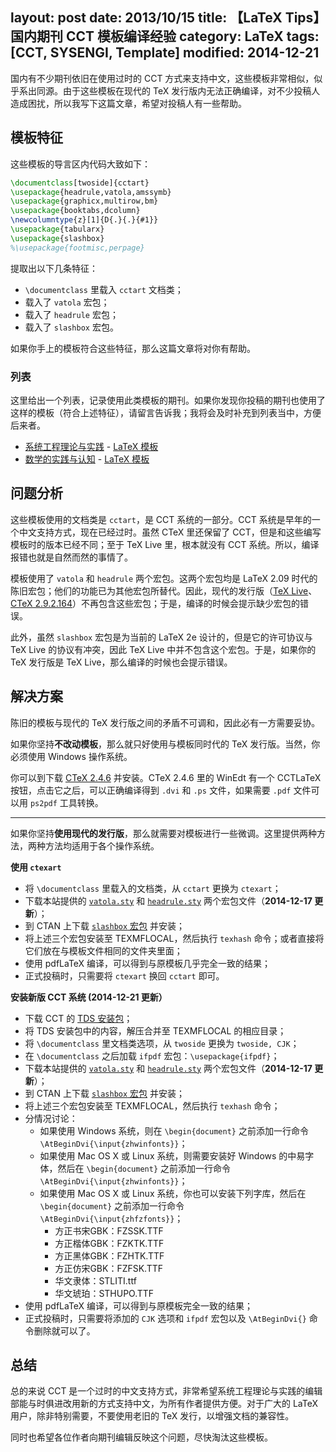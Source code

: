 layout: post
date: 2013/10/15
title: 【LaTeX Tips】国内期刊 CCT 模板编译经验
category: LaTeX
tags: [CCT, SYSENGI, Template]
modified: 2014-12-21
---

国内有不少期刊依旧在使用过时的 CCT 方式来支持中文，这些模板非常相似，似乎系出同源。由于这些模板在现代的 TeX 发行版内无法正确编译，对不少投稿人造成困扰，所以我写下这篇文章，希望对投稿人有一些帮助。

<!--more-->

## 模板特征

这些模板的导言区内代码大致如下：

```tex
\documentclass[twoside]{cctart}
\usepackage{headrule,vatola,amssymb}
\usepackage{graphicx,multirow,bm}
\usepackage{booktabs,dcolumn}
\newcolumntype{z}[1]{D{.}{.}{#1}}
\usepackage{tabularx}
\usepackage{slashbox}
%\usepackage{footmisc,perpage}
```

提取出以下几条特征：

* `\documentclass` 里载入 `cctart` 文档类；
* 载入了 `vatola` 宏包；
* 载入了 `headrule` 宏包；
* 载入了 `slashbox` 宏包。

如果你手上的模板符合这些特征，那么这篇文章将对你有帮助。

### 列表

这里给出一个列表，记录使用此类模板的期刊。如果你发现你投稿的期刊也使用了这样的模板（符合上述特征），请留言告诉我；我将会及时补充到列表当中，方便后来者。

* [系统工程理论与实践](http://www.sysengi.com/) - [LaTeX 模板](http://www.sysengi.com/UserFiles/File/model2013.tex)
* [数学的实践与认知](http://ssjs.cbpt.cnki.net/WKA2/WebPublication/index.aspx?mid=ssjs) - [LaTeX 模板](http://211.151.247.86/Editor/2013/0516/ssjs/9c56b9c5-ab32-4bcc-980a-6861cebffefd.tex)

## 问题分析

这些模板使用的文档类是 `cctart`，是 CCT 系统的一部分。CCT 系统是早年的一个中文支持方式，现在已经过时。虽然 CTeX 里还保留了 CCT，但是和这些编写模板时的版本已经不同；至于 TeX Live 里，根本就没有 CCT 系统。所以，编译报错也就是自然而然的事情了。

模板使用了 `vatola` 和 `headrule` 两个宏包。这两个宏包均是 LaTeX 2.09 时代的陈旧宏包；他们的功能已为其他宏包所替代。因此，现代的发行版（[TeX Live](http://www.tug.org/texlive/)、[CTeX 2.9.2.164](http://www.ctex.org/CTeXDownload)）不再包含这些宏包；于是，编译的时候会提示缺少宏包的错误。

此外，虽然 `slashbox` 宏包是为当前的 LaTeX 2e 设计的，但是它的许可协议与 TeX Live 的协议有冲突，因此 TeX Live 中并不包含这个宏包。于是，如果你的 TeX 发行版是 TeX Live，那么编译的时候也会提示错误。

## 解决方案

陈旧的模板与现代的 TeX 发行版之间的矛盾不可调和，因此必有一方需要妥协。

如果你坚持**不改动模板**，那么就只好使用与模板同时代的 TeX 发行版。当然，你必须使用 Windows 操作系统。

你可以到下载 [CTeX 2.4.6](ftp://ftp.ctex.org/pub/tex/systems/ctex/obsolete/2.4/) 并安装。CTeX 2.4.6 里的 WinEdt 有一个 CCTLaTeX 按钮，点击它之后，可以正确编译得到 `.dvi` 和 `.ps` 文件，如果需要 `.pdf` 文件可以用 `ps2pdf` 工具转换。

-----

如果你坚持**使用现代的发行版**，那么就需要对模板进行一些微调。这里提供两种方法，两种方法均适用于各个操作系统。

**使用 `ctexart`**

* 将 `\documentclass` 里载入的文档类，从 `cctart` 更换为 `ctexart`；
* 下载本站提供的 [`vatola.sty`](/attachment/LaTeX-useful-tools/old_style/vatola.sty) 和 [`headrule.sty`](/attachment/LaTeX-useful-tools/old_style/headrule.sty) 两个宏包文件（**2014-12-17 更新**）；
* 到 CTAN 上下载 [`slashbox` 宏包](http://www.ctan.org/pkg/slashbox) 并安装；
* 将上述三个宏包安装至 TEXMFLOCAL，然后执行 `texhash` 命令；或者直接将它们放在与模板文件相同的文件夹里面；
* 使用 pdfLaTeX 编译，可以得到与原模板几乎完全一致的结果；
* 正式投稿时，只需要将 `ctexart` 换回 `cctart` 即可。

**安装新版 CCT 系统 (2014-12-21 更新）**

* 下载 CCT 的 [TDS 安装包](/attachment/LaTeX-useful-tools/CCT_TDS.zip)；
* 将 TDS 安装包中的内容，解压合并至 TEXMFLOCAL 的相应目录；
* 将 `\documentclass` 里文档类选项，从 `twoside` 更换为 `twoside, CJK`；
* 在 `\documentclass` 之后加载 `ifpdf` 宏包：`\usepackage{ifpdf}`；
* 下载本站提供的 [`vatola.sty`](/attachment/LaTeX-useful-tools/old_style/vatola.sty) 和 [`headrule.sty`](/attachment/LaTeX-useful-tools/old_style/headrule.sty) 两个宏包文件（**2014-12-17 更新**）；
* 到 CTAN 上下载 [`slashbox` 宏包](http://www.ctan.org/pkg/slashbox) 并安装；
* 将上述三个宏包安装至 TEXMFLOCAL，然后执行 `texhash` 命令；
* 分情况讨论：
    - 如果使用 Windows 系统，则在 `\begin{document}` 之前添加一行命令 `\AtBeginDvi{\input{zhwinfonts}}`；
    - 如果使用 Mac OS X 或 Linux 系统，则需要安装好 Windows 的中易字体，然后在 `\begin{document}` 之前添加一行命令 `\AtBeginDvi{\input{zhwinfonts}}`；
    - 如果使用 Mac OS X 或 Linux 系统，你也可以安装下列字库，然后在 `\begin{document}` 之前添加一行命令 `\AtBeginDvi{\input{zhfzfonts}}`；
        * 方正书宋GBK：FZSSK.TTF
        * 方正楷体GBK：FZKTK.TTF
        * 方正黑体GBK：FZHTK.TTF
        * 方正仿宋GBK：FZFSK.TTF
        * 华文隶体：STLITI.ttf
        * 华文琥珀：STHUPO.TTF
* 使用 pdfLaTeX 编译，可以得到与原模板完全一致的结果；
* 正式投稿时，只需要将添加的 `CJK` 选项和 `ifpdf` 宏包以及 `\AtBeginDvi{}` 命令删除就可以了。

## 总结

总的来说 CCT 是一个过时的中文支持方式，非常希望系统工程理论与实践的编辑部能与时俱进改用新的方式支持中文，为所有作者提供方便。对于广大的 LaTeX 用户，除非特别需要，不要使用老旧的 TeX 发行，以增强文档的兼容性。

同时也希望各位作者向期刊编辑反映这个问题，尽快淘汰这些模板。
